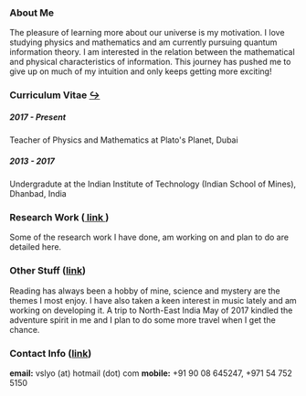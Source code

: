 ### About Me
The pleasure of learning more about our universe is my motivation. I love studying physics and mathematics and am currently pursuing quantum information theory. I am interested in the relation between the mathematical and physical characteristics of information. This journey has pushed me to give up on much of my intuition and only keeps getting more exciting!

### Curriculum Vitae [_&#8618;_](curriculum-vitae.md)
##### 2017 - Present
Teacher of Physics and Mathematics at Plato's Planet, Dubai

##### 2013 - 2017
Undergradute at the Indian Institute of Technology (Indian School of Mines), Dhanbad, India

### Research Work ([ link ](research-work.md))
Some of the research work I have done, am working on and plan to do are detailed here.

### Other Stuff ([__link__](other-stuff.md))
Reading has always been a hobby of mine, science and mystery are the themes I most enjoy. I have also taken a keen interest in music lately and am working on developing it. A trip to North-East India May of 2017 kindled the adventure spirit in me and I plan to do some more travel when I get the chance.

### Contact Info ([__link__](contact.md))
**email:** vslyo (at) hotmail (dot) com
**mobile:** +91 90 08 645247, +971 54 752 5150
